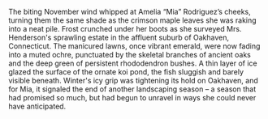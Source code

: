 The biting November wind whipped at Amelia “Mia” Rodriguez’s cheeks, turning them the same shade as the crimson maple leaves she was raking into a neat pile. Frost crunched under her boots as she surveyed Mrs. Henderson's sprawling estate in the affluent suburb of Oakhaven, Connecticut.  The manicured lawns, once vibrant emerald, were now fading into a muted ochre, punctuated by the skeletal branches of ancient oaks and the deep green of persistent rhododendron bushes. A thin layer of ice glazed the surface of the ornate koi pond, the fish sluggish and barely visible beneath. Winter's icy grip was tightening its hold on Oakhaven, and for Mia, it signaled the end of another landscaping season – a season that had promised so much, but had begun to unravel in ways she could never have anticipated.
